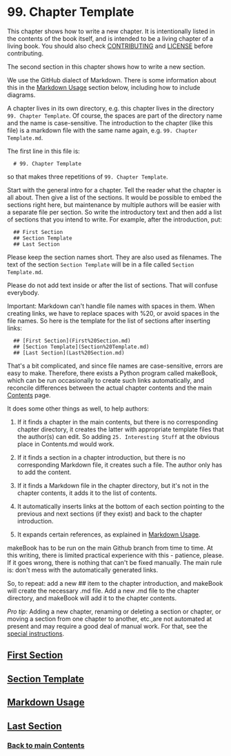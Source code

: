 # 99. Chapter Template

This chapter shows how to write a new chapter. It is intentionally
listed in the contents of the book itself, and is intended to be a
living chapter of a living book. You should also check
[CONTRIBUTING](../CONTRIBUTING.md) and [LICENSE](../LICENSE.md) before
contributing.

The second section in this chapter shows how to write a new section.

We use the GitHub dialect of Markdown. There is some information about
this in the [<ins>Markdown Usage</ins>](Markdown%20Usage.md) section
below, including how to include diagrams.

A chapter lives in its own directory, e.g. this chapter lives
in the directory `99. Chapter Template`. Of course, the spaces
are part of the directory name and the name is case-sensitive.
The introduction to the chapter (like this file) is a markdown
file with the same name again, e.g. `99. Chapter Template.md`.

The first line in this file is:

```
  # 99. Chapter Template
```

so that makes three repetitions of `99. Chapter Template`.

Start with the general intro for a chapter. Tell the reader what the
chapter is all about. Then give a list of the sections. It would be
possible to embed the sections right here, but maintenance by multiple
authors will be easier with a separate file per section. So write the
introductory text and then add a list of sections that you intend to
write. For example, after the introduction, put:

```
  ## First Section
  ## Section Template
  ## Last Section
```

Please keep the section names short. They are also used as filenames.
The text of the section `Section Template` will be in a file called
`Section Template.md`.

Please do not add text inside or after the list of sections. That will
confuse everybody.

Important: Markdown can't handle file names with spaces in them. When
creating links, we have to replace spaces with %20, or avoid spaces in
the file names. So here is the template for the list of sections after
inserting links:

```
  ## [First Section](First%20Section.md)
  ## [Section Template](Section%20Template.md)
  ## [Last Section](Last%20Section.md)
```

That's a bit complicated, and since file names are case-sensitive,
errors are easy to make. Therefore, there exists a Python program called
makeBook, which can be run occasionally to create such links
automatically, and reconcile differences between the actual chapter
contents and the main [Contents](../Contents.md) page.

It does some other things as well, to help authors:

1. If it finds a chapter in the main contents, but there is no
   corresponding chapter directory, it creates the latter with
   appropriate template files that the author(s) can edit. So adding
   `25. Interesting Stuff` at the obvious place in Contents.md would
   work.

1. If it finds a section in a chapter introduction, but there is no
   corresponding Markdown file, it creates such a file. The author only
   has to add the content.

1. If it finds a Markdown file in the chapter directory, but it's not in
   the chapter contents, it adds it to the list of contents.

1. It automatically inserts links at the bottom of each section pointing
   to the previous and next sections (if they exist) and back to the
   chapter introduction.

1. It expands certain references, as explained in
   [Markdown Usage](Markdown%20Usage.md).

makeBook has to be run on the main Github branch from time to time. At
this writing, there is limited practical experience with this -
patience, please. If it goes wrong, there is nothing that can't be fixed
manually. The main rule is: don't mess with the automatically generated
links.

So, to repeat: add a new ## item to the chapter introduction, and
makeBook will create the necessary .md file. Add a new .md file to the
chapter directory, and makeBook will add it to the chapter contents.

_Pro tip:_ Adding a new chapter, renaming or deleting a section or chapter, or moving a section from one chapter to another, etc.,are not automated at present and may require a good deal of manual work. For that, see the [special instructions](../utilities/chapterReorg.md).

## [First Section](First%20Section.md)

## [Section Template](Section%20Template.md)

## [Markdown Usage](Markdown%20Usage.md)

## [Last Section](Last%20Section.md)

### [<ins>Back to main Contents</ins>](../Contents.md)
